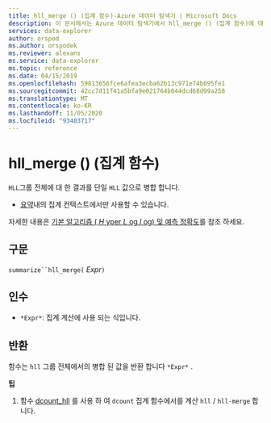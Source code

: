 ```yaml
---
title: hll_merge () (집계 함수)-Azure 데이터 탐색기 | Microsoft Docs
description: 이 문서에서는 Azure 데이터 탐색기에서 hll_merge () (집계 함수)에 대해 설명 합니다.
services: data-explorer
author: orspod
ms.author: orspodek
ms.reviewer: alexans
ms.service: data-explorer
ms.topic: reference
ms.date: 04/15/2019
ms.openlocfilehash: 59813656fce6afea3ecba62b13c971e74b095fe1
ms.sourcegitcommit: 42cc7d11f41a5bfa9e021764b044dcd68d99a258
ms.translationtype: MT
ms.contentlocale: ko-KR
ms.lasthandoff: 11/05/2020
ms.locfileid: "93403717"
---
```

# <a name="hll_merge-aggregation-function"></a>hll_merge () (집계 함수)

`HLL`그룹 전체에 대 한 결과를 단일 `HLL` 값으로 병합 합니다.

* [요약](summarizeoperator.md)내의 집계 컨텍스트에서만 사용할 수 있습니다.

자세한 내용은 [기본 알고리즘 ( *H* yper *L* og *l* og) 및 예측 정확도](dcount-aggfunction.md#estimation-accuracy)를 참조 하세요.

## <a name="syntax"></a>구문

`summarize``hll_merge(` *Expr*`)`

## <a name="arguments"></a>인수

* `*Expr*`: 집계 계산에 사용 되는 식입니다.

## <a name="returns"></a>반환

함수는 `hll` 그룹 전체에서의 병합 된 값을 반환 합니다 `*Expr*` .
 
**팁**

1) 함수 [dcount_hll](dcount-hllfunction.md) 를 사용 하 여 `dcount` 집계 함수에서를 계산 `hll`  /  `hll-merge` 합니다.
